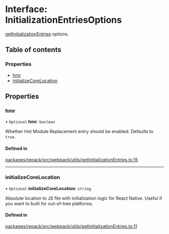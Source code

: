 # Interface: InitializationEntriesOptions

[getInitializationEntries](../functions/getInitializationEntries.md) options.

## Table of contents

### Properties

- [hmr](InitializationEntriesOptions.md#hmr)
- [initializeCoreLocation](InitializationEntriesOptions.md#initializecorelocation)

## Properties

### hmr

• `Optional` **hmr**: `boolean`

Whether Hot Module Replacement entry should be enabled. Defaults to `true`.

#### Defined in

[packages/repack/src/webpack/utils/getInitializationEntries.ts:15](https://github.com/callstack/repack/blob/a78f6b9/packages/repack/src/webpack/utils/getInitializationEntries.ts#L15)

___

### initializeCoreLocation

• `Optional` **initializeCoreLocation**: `string`

Absolute location to JS file with initialization logic for React Native.
Useful if you want to built for out-of-tree platforms.

#### Defined in

[packages/repack/src/webpack/utils/getInitializationEntries.ts:11](https://github.com/callstack/repack/blob/a78f6b9/packages/repack/src/webpack/utils/getInitializationEntries.ts#L11)
